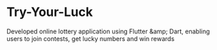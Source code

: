 # Try-Your-Luck
Developed online lottery application using Flutter \&amp; Dart, enabling users to join contests, get lucky numbers and win rewards
